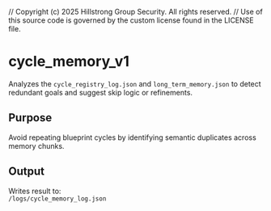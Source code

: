 // Copyright (c) 2025 Hillstrong Group Security. All rights reserved.
// Use of this source code is governed by the custom license found in the LICENSE file.

# cycle_memory_v1

Analyzes the `cycle_registry_log.json` and `long_term_memory.json` to detect redundant goals and suggest skip logic or refinements.

## Purpose

Avoid repeating blueprint cycles by identifying semantic duplicates across memory chunks.

## Output

Writes result to:  
`/logs/cycle_memory_log.json`

